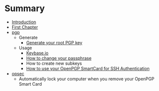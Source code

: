 # Summary

* [Introduction](README.md)
* [First Chapter](chapter1.md)
* [pgp](pgp.md)
   * Generate
       * [Generate your root PGP key](generate_your_root_pgp_key.md)
   * Usage
       * [Keybase.io](keybaseio.md)
       * [How to change your passphrase](how_to_change_your_passphrase.md)
       * How to create new subkeys
       * [How to use your OpenPGP SmartCard for SSH Authentication](how_to_use_your_openpgp_smartcard_for_ssh_authenti.md)
* [opsec](opsec.md)
   * Automatically lock your computer when you remove your OpenPGP Smart Card

